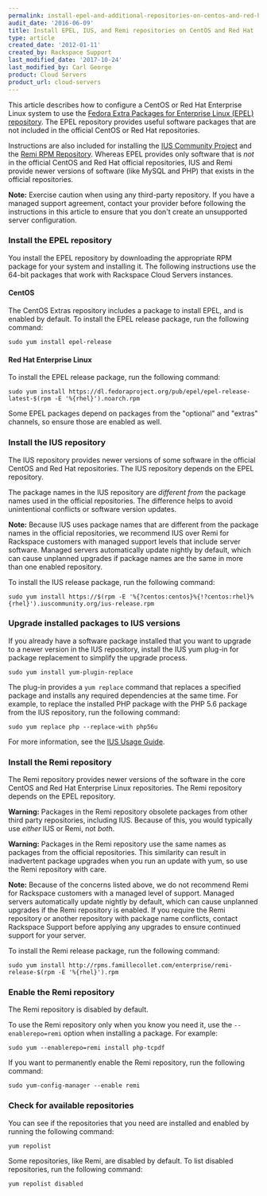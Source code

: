 ```yaml
---
permalink: install-epel-and-additional-repositories-on-centos-and-red-hat/
audit_date: '2016-06-09'
title: Install EPEL, IUS, and Remi repositories on CentOS and Red Hat
type: article
created_date: '2012-01-11'
created_by: Rackspace Support
last_modified_date: '2017-10-24'
last_modified_by: Carl George
product: Cloud Servers
product_url: cloud-servers
---
```


This article describes how to configure a CentOS or Red Hat Enterprise
Linux system to use the [Fedora Extra Packages for Enterprise Linux (EPEL) repository](https://fedoraproject.org/wiki/EPEL). The EPEL
repository provides useful software packages that are not included in
the official CentOS or Red Hat repositories.

Instructions are also included for installing the [IUS Community Project](https://ius.io/) and the [Remi RPM Repository](http://rpms.famillecollet.com/). Whereas EPEL provides
only software that is *not* in the official CentOS and Red Hat official repositories, IUS and Remi provide newer versions of software (like MySQL and PHP) that exists in the official repositories.

**Note:** Exercise caution when using any third-party repository. If you
have a managed support agreement, contact your provider before following
the instructions in this article to ensure that you don't create an
unsupported server configuration.

### Install the EPEL repository

You install the EPEL repository by downloading the appropriate RPM
package for your system and installing it. The following instructions use the 64-bit packages that work with Rackspace Cloud Servers instances.

#### CentOS

The CentOS Extras repository includes a package to install EPEL, and is
enabled by default. To install the EPEL release package, run the following
command:

    sudo yum install epel-release

#### Red Hat Enterprise Linux

To install the EPEL release package, run the following command:

    sudo yum install https://dl.fedoraproject.org/pub/epel/epel-release-latest-$(rpm -E '%{rhel}').noarch.rpm

Some EPEL packages depend on packages from the "optional" and "extras" channels, so ensure those are enabled as well. 

### Install the IUS repository

The IUS repository provides newer versions of some software in the
official CentOS and Red Hat repositories. The IUS repository depends on
the EPEL repository.

The package names in the IUS repository are *different from* the package
names used in the official repositories.  The difference helps to avoid
unintentional conflicts or software version updates.

**Note:** Because IUS uses package names that are different from the
package names in the official repositories, we recommend IUS over Remi
for Rackspace customers with managed support levels that include server
software. Managed servers automatically update nightly by default, which
can cause unplanned upgrades if package names are the same in more than
one enabled repository.

To install the IUS release package, run the following command:

    sudo yum install https://$(rpm -E '%{?centos:centos}%{!?centos:rhel}%{rhel}').iuscommunity.org/ius-release.rpm

### Upgrade installed packages to IUS versions

If you already have a software package installed that you want to
upgrade to a newer version in the IUS repository, install the IUS yum
plug-in for package replacement to simplify the upgrade process.

    sudo yum install yum-plugin-replace

The plug-in provides a `yum replace` command that replaces a specified
package and installs any required dependencies at the same time.  For
example, to replace the installed PHP package with the PHP 5.6 package
from the IUS repository, run the following command:

    sudo yum replace php --replace-with php56u

For more information, see the [IUS Usage Guide](https://ius.io/Usage/).

### Install the Remi repository

The Remi repository provides newer versions of the software in the core
CentOS and Red Hat Enterprise Linux repositories. The Remi repository
depends on the EPEL repository.

**Warning:** Packages in the Remi repository obsolete packages from other third
party repositories, including IUS.  Because of this, you would typically use
*either* IUS or Remi, not *both*.

**Warning:** Packages in the Remi repository use the same names as packages
from the official repositories.  This similarity can result in inadvertent
package upgrades when you run an update with yum, so use the Remi repository
with care.

**Note:** Because of the concerns listed above, we do not recommend Remi for
Rackspace customers with a managed level of support. Managed servers
automatically update nightly by default, which can cause unplanned
upgrades if the Remi repository is enabled. If you require the Remi
repository or another repository with package name conflicts, contact
Rackspace Support before applying any upgrades to ensure continued
support for your server.

To install the Remi release package, run the following command:

    sudo yum install http://rpms.famillecollet.com/enterprise/remi-release-$(rpm -E '%{rhel}').rpm

### Enable the Remi repository

The Remi repository is disabled by default.

To use the Remi repository only when you know you need it, use the
`--enablerepo=remi` option when installing a package. For example:

    sudo yum --enablerepo=remi install php-tcpdf

If you want to permanently enable the Remi repository, run the following
command:

    sudo yum-config-manager --enable remi

### Check for available repositories

You can see if the repositories that you need are installed and enabled
by running the following command:

    yum repolist

Some repositories, like Remi, are disabled by default. To list disabled
repositories, run the following command:

    yum repolist disabled
